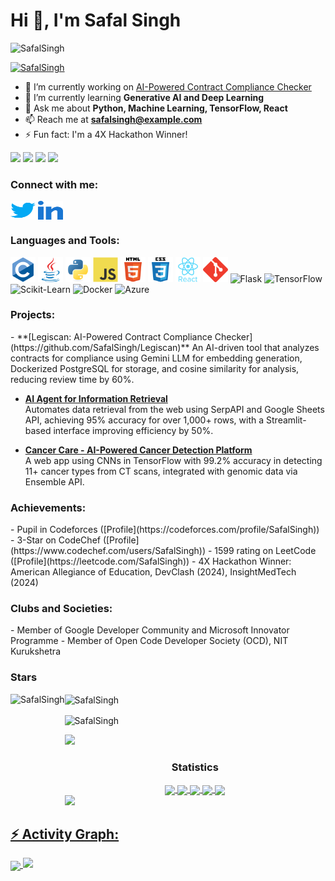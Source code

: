# Hi 👋, I'm Safal Singh

<p align="left"> <img src="https://komarev.com/ghpvc/?username=SafalSingh&label=Profile%20views&color=0e75b6&style=flat" alt="SafalSingh" /> </p>

<p align="left"> <a href="https://github.com/ryo-ma/github-profile-trophy"><img src="https://github-profile-trophy.vercel.app/?username=SafalSingh&theme=tokyonight" alt="SafalSingh" /></a> </p>

- 🔭 I’m currently working on [AI-Powered Contract Compliance Checker](https://github.com/SafalSingh/Legiscan)
- 🌱 I’m currently learning **Generative AI and Deep Learning**
- 💬 Ask me about **Python, Machine Learning, TensorFlow, React**
- 📫 Reach me at **safalsingh@example.com**
- ⚡ Fun fact: I'm a 4X Hackathon Winner!

<div>
<a href="https://x.com/SafalSingh" target="_blank"><img src="https://img.shields.io/badge/Twitter-1DA1F2?style=for-the-badge&logo=x&logoColor=white" target="_blank"></a>
<a href="https://www.linkedin.com/in/safal-singh/" target="_blank"><img src="https://img.shields.io/badge/LinkedIn-0077B5?style=for-the-badge&logo=linkedin&logoColor=white" target="_blank"></a>
<a href="https://github.com/SafalSingh" target="_blank"><img src="https://img.shields.io/badge/GitHub-100000?style=for-the-badge&logo=github&logoColor=white" target="_blank"></a>
<a href = "mailto:safalsingh@example.com"><img src="https://img.shields.io/badge/-Gmail-%23333?style=for-the-badge&logo=gmail&logoColor=white" target="_blank"></a>
</div>

<h3 align="left">Connect with me:</h3>
<p align="left">
<a href="https://x.com/SafalSingh" target="blank"><img align="center" src="https://raw.githubusercontent.com/teamedwardforever/Readme-Generator/71f25dd8b98329b168142a6b782a107b75eab178/svg/Social/twitter.svg" alt="@SafalSingh" height="30" width="40" /></a>
<a href="https://www.linkedin.com/in/safal-singh/" target="blank"><img align="center" src="https://raw.githubusercontent.com/teamedwardforever/Readme-Generator/71f25dd8b98329b168142a6b782a107b75eab178/svg/Social/linked-in-alt.svg" alt="safal-singh" height="30" width="40" /></a>
</p>

<h3 align="left">Languages and Tools:</h3>
<p align="left">
<img src="https://raw.githubusercontent.com/teamedwardforever/Readme-Generator/71f25dd8b98329b168142a6b782a107b75eab178/svg/Skills/Languages/c-original.svg" alt="C" width="40" height="40"/>
<img src="https://raw.githubusercontent.com/teamedwardforever/Readme-Generator/71f25dd8b98329b168142a6b782a107b75eab178/svg/Skills/Languages/java-original.svg" alt="Java" width="40" height="40"/>
<img src="https://raw.githubusercontent.com/teamedwardforever/Readme-Generator/71f25dd8b98329b168142a6b782a107b75eab178/svg/Skills/Languages/python-original.svg" alt="Python" width="40" height="40"/>
<img src="https://raw.githubusercontent.com/teamedwardforever/Readme-Generator/71f25dd8b98329b168142a6b782a107b75eab178/svg/Skills/Languages/javascript-original.svg" alt="Javascript" width="40" height="40"/>
<img src="https://raw.githubusercontent.com/teamedwardforever/Readme-Generator/71f25dd8b98329b168142a6b782a107b75eab178/svg/Skills/Frontend/html5-original-wordmark.svg" alt="HTML" width="40" height="40"/>
<img src="https://raw.githubusercontent.com/teamedwardforever/Readme-Generator/71f25dd8b98329b168142a6b782a107b75eab178/svg/Skills/Frontend/css3-original-wordmark.svg" alt="CSS" width="40" height="40"/>
<img src="https://raw.githubusercontent.com/teamedwardforever/Readme-Generator/71f25dd8b98329b168142a6b782a107b75eab178/svg/Skills/Frontend/react-original-wordmark.svg" alt="React" width="40" height="40"/>
<img src="https://raw.githubusercontent.com/teamedwardforever/Readme-Generator/71f25dd8b98329b168142a6b782a107b75eab178/svg/Skills/Other/git-scm-icon.svg" alt="Git" width="40" height="40"/>
<img src="https://raw.githubusercontent.com/teamedwardforever/Readme-Generator/71f25dd8b98329b168142a6b782a107b75eab178/svg/Skills/Backend/flask-original-wordmark.svg" alt="Flask" width="40" height="40"/>
<img src="https://www.vectorlogo.zone/logos/tensorflow/tensorflow-icon.svg" alt="TensorFlow" width="40" height="40"/>
<img src="https://www.vectorlogo.zone/logos/pytorch/pytorch-icon.svg" alt="Scikit-Learn" width="40" height="40"/>
<img src="https://www.vectorlogo.zone/logos/docker/docker-icon.svg" alt="Docker" width="40" height="40"/>
<img src="https://www.vectorlogo.zone/logos/microsoft_azure/microsoft_azure-icon.svg" alt="Azure" width="40" height="40"/>
</p>

<h3 align="left">Projects:</h3>
- **[Legiscan: AI-Powered Contract Compliance Checker](https://github.com/SafalSingh/Legiscan)**  
  An AI-driven tool that analyzes contracts for compliance using Gemini LLM for embedding generation, Dockerized PostgreSQL for storage, and cosine similarity for analysis, reducing review time by 60%.

- **[AI Agent for Information Retrieval](https://github.com/SafalSingh/AIAgent)**  
  Automates data retrieval from the web using SerpAPI and Google Sheets API, achieving 95% accuracy for over 1,000+ rows, with a Streamlit-based interface improving efficiency by 50%.

- **[Cancer Care - AI-Powered Cancer Detection Platform](https://github.com/SafalSingh/CancerCare)**  
  A web app using CNNs in TensorFlow with 99.2% accuracy in detecting 11+ cancer types from CT scans, integrated with genomic data via Ensemble API.

<h3 align="left">Achievements:</h3>
- Pupil in Codeforces ([Profile](https://codeforces.com/profile/SafalSingh))
- 3-Star on CodeChef ([Profile](https://www.codechef.com/users/SafalSingh))
- 1599 rating on LeetCode ([Profile](https://leetcode.com/SafalSingh))
- 4X Hackathon Winner: American Allegiance of Education, DevClash (2024), InsightMedTech (2024)

<h3 align="left">Clubs and Societies:</h3>
- Member of Google Developer Community and Microsoft Innovator Programme
- Member of Open Code Developer Society (OCD), NIT Kurukshetra

<h3 align="left">Stars</h3>
<img align="left" height="180em" src="https://github-readme-stats.vercel.app/api/top-langs/?username=SafalSingh&layout=compact&theme=midnight-purple" alt="SafalSingh" />

<p> <img align="center" height="180em" src="https://github-readme-stats.vercel.app/api?username=SafalSingh&show_icons=true&locale=en&theme=midnight-purple" alt="SafalSingh" /></p>

<p><img align="center" height="180em" src="https://github-readme-streak-stats.herokuapp.com/?user=SafalSingh&theme=midnight-purple" alt="SafalSingh" /></p>

<img src="https://user-images.githubusercontent.com/73097560/115834477-dbab4500-a447-11eb-908a-139a6edaec5c.gif">

<h3 align="center">Statistics</h3>
<div align="center">
<a href="https://github.com/SafalSingh">
<img align="center" src="http://github-profile-summary-cards.vercel.app/api/cards/stats?username=SafalSingh&theme=2077" height="180em" />
<img align="center" src="http://github-profile-summary-cards.vercel.app/api/cards/most-commit-language?username=SafalSingh&theme=2077" height="180em" />
<img align="center" src="http://github-profile-summary-cards.vercel.app/api/cards/repos-per-language?username=SafalSingh&theme=2077" height="180em" />
<img align="center" src="http://github-profile-summary-cards.vercel.app/api/cards/productive-time?username=SafalSingh&theme=2077" height="180em" />
<img align="center" src="http://github-profile-summary-cards.vercel.app/api/cards/profile-details?username=SafalSingh&theme=2077" height="180em" />
</div>

<img src="https://user-images.githubusercontent.com/73097560/115834477-dbab4500-a447-11eb-908a-139a6edaec5c.gif">

<h2 align="left">⚡ Activity Graph:</h2>
<img align="center" src="https://github-readme-activity-graph.vercel.app/graph?username=SafalSingh&theme=tokyo-night"/>

<img src="https://raw.githubusercontent.com/Trilokia/Trilokia/379277808c61ef204768a61bbc5d25bc7798ccf1/bottom_header.svg" />
